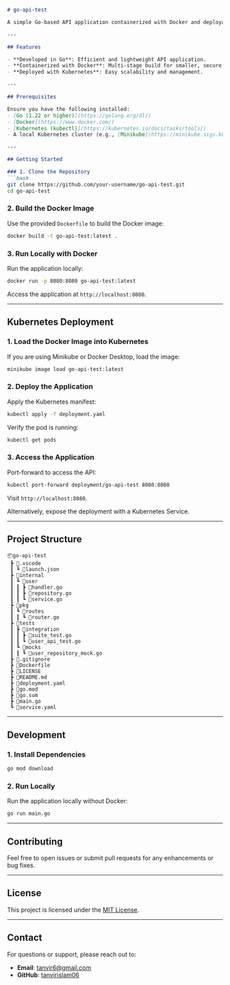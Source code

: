 

```markdown
# go-api-test

A simple Go-based API application containerized with Docker and deployable using Kubernetes.

---

## Features

- **Developed in Go**: Efficient and lightweight API application.
- **Containerized with Docker**: Multi-stage build for smaller, secure images.
- **Deployed with Kubernetes**: Easy scalability and management.

---

## Prerequisites

Ensure you have the following installed:
- [Go (1.22 or higher)](https://golang.org/dl/)
- [Docker](https://www.docker.com/)
- [Kubernetes (kubectl)](https://kubernetes.io/docs/tasks/tools/)
- A local Kubernetes cluster (e.g., [Minikube](https://minikube.sigs.k8s.io/docs/) or [Docker Desktop](https://www.docker.com/products/docker-desktop/)).

---

## Getting Started

### 1. Clone the Repository
```bash
git clone https://github.com/your-username/go-api-test.git
cd go-api-test
```

### 2. Build the Docker Image
Use the provided `Dockerfile` to build the Docker image:
```bash
docker build -t go-api-test:latest .
```

### 3. Run Locally with Docker
Run the application locally:
```bash
docker run -p 8080:8080 go-api-test:latest
```

Access the application at `http://localhost:8080`.

---

## Kubernetes Deployment

### 1. Load the Docker Image into Kubernetes
If you are using Minikube or Docker Desktop, load the image:
```bash
minikube image load go-api-test:latest
```

### 2. Deploy the Application
Apply the Kubernetes manifest:
```bash
kubectl apply -f deployment.yaml
```

Verify the pod is running:
```bash
kubectl get pods
```

### 3. Access the Application
Port-forward to access the API:
```bash
kubectl port-forward deployment/go-api-test 8080:8080
```

Visit `http://localhost:8080`.

Alternatively, expose the deployment with a Kubernetes Service.

---

## Project Structure

```plaintext
📦go-api-test
 ┣ 📂.vscode
 ┃ ┗ 📜launch.json
 ┣ 📂internal
 ┃ ┗ 📂user
 ┃ ┃ ┣ 📜handler.go
 ┃ ┃ ┣ 📜repository.go
 ┃ ┃ ┗ 📜service.go
 ┣ 📂pkg
 ┃ ┗ 📂routes
 ┃ ┃ ┗ 📜router.go
 ┣ 📂tests
 ┃ ┣ 📂integration
 ┃ ┃ ┣ 📜suite_test.go
 ┃ ┃ ┗ 📜user_api_test.go
 ┃ ┗ 📂mocks
 ┃ ┃ ┗ 📜user_repository_mock.go
 ┣ 📜.gitignore
 ┣ 📜Dockerfile
 ┣ 📜LICENSE
 ┣ 📜README.md
 ┣ 📜deployment.yaml
 ┣ 📜go.mod
 ┣ 📜go.sum
 ┣ 📜main.go
 ┗ 📜service.yaml
```

---

## Development

### 1. Install Dependencies
```bash
go mod download
```

### 2. Run Locally
Run the application locally without Docker:
```bash
go run main.go
```

---

## Contributing

Feel free to open issues or submit pull requests for any enhancements or bug fixes.

---

## License

This project is licensed under the [MIT License](LICENSE).

---

## Contact

For questions or support, please reach out to:
- **Email**: tanvir6@gmail.com
- **GitHub**: [tanvirislam06](https://github.com/tanvirislam06)
```
